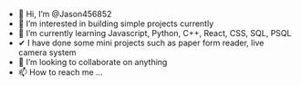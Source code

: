 - 👋 Hi, I’m @Jason456852
- 👀 I’m interested in building simple projects currently
- 🌱 I’m currently learning Javascript, Python, C++, React, CSS, SQL, PSQL
- ✔  I have done some mini projects such as paper form reader, live camera system
- 💞️ I’m looking to collaborate on anything
- 📫 How to reach me ...

<!---
Jason456852/Jason456852 is a ✨ special ✨ repository because its `README.md` (this file) appears on your GitHub profile.
You can click the Preview link to take a look at your changes.
--->
